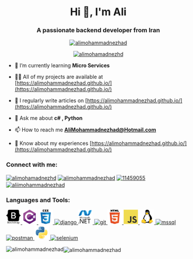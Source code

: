 <h1 align="center">Hi 👋, I'm Ali</h1>
<h3 align="center">A passionate backend developer from Iran</h3>

<p align="center"> <a href="https://github.com/ryo-ma/github-profile-trophy"><img src="https://github-profile-trophy.vercel.app/?username=alimohammadnezhad" alt="alimohammadnezhad" /></a> </p>

<p align="center"> <a href="https://twitter.com/alimohamadnezhd" target="blank"><img src="https://img.shields.io/twitter/follow/alimohamadnezhd?logo=twitter&style=for-the-badge" alt="alimohamadnezhd" /></a> </p>



- 🌱 I’m currently learning **Micro Services**

- 👨‍💻 All of my projects are available at [https://alimohammadnezhad.github.io/](https://alimohammadnezhad.github.io/)

- 📝 I regularly write articles on [https://alimohammadnezhad.github.io/](https://alimohammadnezhad.github.io/)

- 💬 Ask me about **c# , Python**

- 📫 How to reach me **AliMohammadnezhad@Hotmail.com**

- 📄 Know about my experiences [https://alimohammadnezhad.github.io/](https://alimohammadnezhad.github.io/)

<h3 align="left">Connect with me:</h3>
<p align="left">
<a href="https://twitter.com/alimohamadnezhd" target="blank"><img align="center" src="https://raw.githubusercontent.com/rahuldkjain/github-profile-readme-generator/master/src/images/icons/Social/twitter.svg" alt="alimohamadnezhd" height="30" width="40" /></a>
<a href="https://linkedin.com/in/alimohammadnezhad" target="blank"><img align="center" src="https://raw.githubusercontent.com/rahuldkjain/github-profile-readme-generator/master/src/images/icons/Social/linked-in-alt.svg" alt="alimohammadnezhad" height="30" width="40" /></a>
<a href="https://stackoverflow.com/users/11459055" target="blank"><img align="center" src="https://raw.githubusercontent.com/rahuldkjain/github-profile-readme-generator/master/src/images/icons/Social/stack-overflow.svg" alt="11459055" height="30" width="40" /></a>
<a href="https://instagram.com/aliimohammadnezhad" target="blank"><img align="center" src="https://raw.githubusercontent.com/rahuldkjain/github-profile-readme-generator/master/src/images/icons/Social/instagram.svg" alt="aliimohammadnezhad" height="30" width="40" /></a>
</p>

<h3 align="left">Languages and Tools:</h3>
<p align="left"> <a href="https://getbootstrap.com" target="_blank" rel="noreferrer"> <img src="https://raw.githubusercontent.com/devicons/devicon/master/icons/bootstrap/bootstrap-plain-wordmark.svg" alt="bootstrap" width="40" height="40"/> </a> <a href="https://www.w3schools.com/cs/" target="_blank" rel="noreferrer"> <img src="https://raw.githubusercontent.com/devicons/devicon/master/icons/csharp/csharp-original.svg" alt="csharp" width="40" height="40"/> </a> <a href="https://www.w3schools.com/css/" target="_blank" rel="noreferrer"> <img src="https://raw.githubusercontent.com/devicons/devicon/master/icons/css3/css3-original-wordmark.svg" alt="css3" width="40" height="40"/> </a> <a href="https://www.djangoproject.com/" target="_blank" rel="noreferrer"> <img src="https://cdn.worldvectorlogo.com/logos/django.svg" alt="django" width="40" height="40"/> </a> <a href="https://dotnet.microsoft.com/" target="_blank" rel="noreferrer"> <img src="https://raw.githubusercontent.com/devicons/devicon/master/icons/dot-net/dot-net-original-wordmark.svg" alt="dotnet" width="40" height="40"/> </a> <a href="https://git-scm.com/" target="_blank" rel="noreferrer"> <img src="https://www.vectorlogo.zone/logos/git-scm/git-scm-icon.svg" alt="git" width="40" height="40"/> </a> <a href="https://www.w3.org/html/" target="_blank" rel="noreferrer"> <img src="https://raw.githubusercontent.com/devicons/devicon/master/icons/html5/html5-original-wordmark.svg" alt="html5" width="40" height="40"/> </a> <a href="https://developer.mozilla.org/en-US/docs/Web/JavaScript" target="_blank" rel="noreferrer"> <img src="https://raw.githubusercontent.com/devicons/devicon/master/icons/javascript/javascript-original.svg" alt="javascript" width="40" height="40"/> </a> <a href="https://www.linux.org/" target="_blank" rel="noreferrer"> <img src="https://raw.githubusercontent.com/devicons/devicon/master/icons/linux/linux-original.svg" alt="linux" width="40" height="40"/> </a> <a href="https://www.microsoft.com/en-us/sql-server" target="_blank" rel="noreferrer"> <img src="https://www.svgrepo.com/show/303229/microsoft-sql-server-logo.svg" alt="mssql" width="40" height="40"/> </a> <a href="https://postman.com" target="_blank" rel="noreferrer"> <img src="https://www.vectorlogo.zone/logos/getpostman/getpostman-icon.svg" alt="postman" width="40" height="40"/> </a> <a href="https://www.python.org" target="_blank" rel="noreferrer"> <img src="https://raw.githubusercontent.com/devicons/devicon/master/icons/python/python-original.svg" alt="python" width="40" height="40"/> </a> <a href="https://www.selenium.dev" target="_blank" rel="noreferrer"> <img src="https://raw.githubusercontent.com/detain/svg-logos/780f25886640cef088af994181646db2f6b1a3f8/svg/selenium-logo.svg" alt="selenium" width="40" height="40"/> </a> </p>

<p><img align="left" src="https://github-readme-stats.vercel.app/api/top-langs?username=alimohammadnezhad&show_icons=true&locale=en&layout=compact"  alt="alimohammadnezhad" /></p>



<p><img align="center" width="420" src="https://github-readme-streak-stats.herokuapp.com/?user=alimohammadnezhad&" alt="alimohammadnezhad" /></p>
